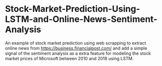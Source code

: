 # Stock-Market-Prediction-Using-LSTM-and-Online-News-Sentiment-Analysis

An example of stock market prediction using web scrapping to extract online news from https://business.financialpost.com/ and add a simple signal of the sentiment analysis as a extra feature for modeling the stock market prices of Microsoft between 2010 and 2018 using LSTM.


